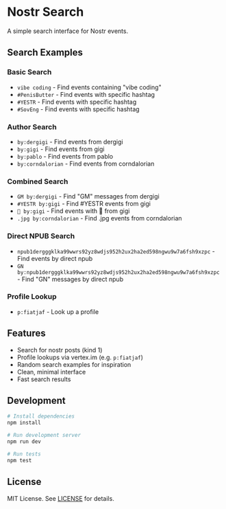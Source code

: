 # Nostr Search

A simple search interface for Nostr events.

## Search Examples

### Basic Search
- `vibe coding` - Find events containing "vibe coding"
- `#PenisButter` - Find events with specific hashtag
- `#YESTR` - Find events with specific hashtag
- `#SovEng` - Find events with specific hashtag

### Author Search
- `by:dergigi` - Find events from dergigi
- `by:gigi` - Find events from gigi
- `by:pablo` - Find events from pablo
- `by:corndalorian` - Find events from corndalorian

### Combined Search
- `GM by:dergigi` - Find "GM" messages from dergigi
- `#YESTR by:gigi` - Find #YESTR events from gigi
- `👀 by:gigi` - Find events with 👀 from gigi
- `.jpg by:corndalorian` - Find .jpg events from corndalorian

### Direct NPUB Search
- `npub1dergggklka99wwrs92yz8wdjs952h2ux2ha2ed598ngwu9w7a6fsh9xzpc` - Find events by direct npub
- `GN by:npub1dergggklka99wwrs92yz8wdjs952h2ux2ha2ed598ngwu9w7a6fsh9xzpc` - Find "GN" messages by direct npub

### Profile Lookup
- `p:fiatjaf` - Look up a profile

## Features

- Search for nostr posts (kind 1)
- Profile lookups via vertex.im (e.g. `p:fiatjaf`)
- Random search examples for inspiration
- Clean, minimal interface
- Fast search results

## Development

```bash
# Install dependencies
npm install

# Run development server
npm run dev

# Run tests
npm test
```

## License

MIT License. See [LICENSE](LICENSE) for details.
